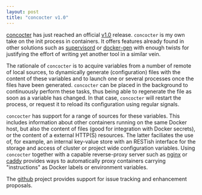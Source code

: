 ```yaml
---
layout: post
title: "concocter v1.0"
---
```


[concocter](https://github.com/efrecon/concocter) has just reached an official
[v1.0](https://github.com/efrecon/concocter/releases/tag/1.0) release.
`concocter` is my own take on the init process in containers. It offers features
already found in other solutions such as [supervisord](http://supervisord.org/)
or [docker-gen](https://github.com/jwilder/docker-gen) with enough twists for
justifying the effort of writing yet another tool in a similar vein.

The rationale of `concocter` is to acquire variables from a number of remote of
local sources, to dynamically generate (configuration) files with the content of
these variables and to launch one or several processes once the files have been
generated. `concocter` can be placed in the background to continuously perform
these tasks, thus being able to regenerate the file as soon as a variable has
changed. In that case, `concocter` will restart the process, or request it to
reload its configuration using regular signals.

`concocter` has support for a range of sources for these variables. This
includes information about other containers running on the same Docker host, but
also the content of files (good for integration with Docker secrets), or the
content of a external HTTP(S) resources. The latter faciliates the use of, for
example, an internal key-value store with an RESTish interface for the storage
and access of cluster or project wide configuration variables. Using `concocter`
together with a capable reverse-proxy server such as
[nginx](https://www.nginx.com/) or [caddy](https://caddyserver.com/) provides
ways to automatically proxy containers carrying "instructions" as Docker labels
or environment variables.

The [github](https://github.com/efrecon/concocter/issues) project provides
support for issue tracking and enhancement proposals.